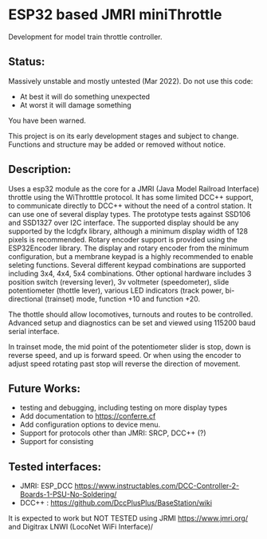 ESP32 based JMRI miniThrottle
=============================
Development for model train throttle controller.

Status:
-------
Massively unstable and mostly untested (Mar 2022). Do not use this code:
* At best it will do something unexpected
* At worst it will damage something

You have been warned.

This project is on its early development stages and subject to change. Functions and structure may be added or removed without notice.

Description:
------------
Uses a esp32 module as the core for a JMRI (Java Model Railroad Interface) throttle using the WiThrotttle protocol.
It has some limited DCC++ support, to communicate directly to DCC++ without the need of a control station.
It can use one of several display types. The prototype tests against SSD106 and SSD1327 over I2C interface.
The supported display should be any supported by the lcdgfx library, although a minimum display width of 128 pixels is recommended.
Rotary encoder support is provided using the ESP32Encoder library.
The display and rotary encoder from the minimum configuration, but a membrane keypad is a highly recommended to enable seleting functions.
Several different keypad combinations are supported including 3x4, 4x4, 5x4 combinations.
Other optional hardware includes 3 position switch (reversing lever), 3v voltmeter (speedometer), slide potentiometer (thottle lever), various LED indicators (track power, bi-directional (trainset) mode, function +10 and function +20.

The thottle should allow locomotives, turnouts and routes to be controlled.
Advanced setup and diagnostics can be set and viewed using 115200 baud serial interface.

In trainset mode, the mid point of the potentiometer slider is stop, down is reverse speed, and up is forward speed. Or when using the encoder to adjust speed rotating past stop will reverse the direction of movement.


Future Works:
-------------
* testing and debugging, including testing on more display types
* Add documentation to https://conferre.cf
* Add configuration options to device menu.
* Support for protocols other than JMRI: SRCP, DCC++ (?)
* Support for consisting


Tested interfaces:
------------------
* JMRI: ESP_DCC https://www.instructables.com/DCC-Controller-2-Boards-1-PSU-No-Soldering/
* DCC++ : https://github.com/DccPlusPlus/BaseStation/wiki

It is expected to work but NOT TESTED using JRMI https://www.jmri.org/ and Digitrax LNWI (LocoNet WiFi Interface)/
